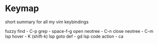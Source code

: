 # Keymap
short summary for all my vim keybindings

fuzzy find      - C-p
grep            - space-f-g
open neotree    - C-n
close neotree   - C-m
lsp hover       - K (shift-k)
lsp goto def    - gd
lsp code action - <leader>ca
